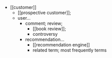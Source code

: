 - [[customer]]
    - [[prospective customer]];
    - user...
        - comment; review;
            - [[book review]];
            - controversy
        - recommendation...
            - [[recommendation engine]]
            - related term; most frequently terms
